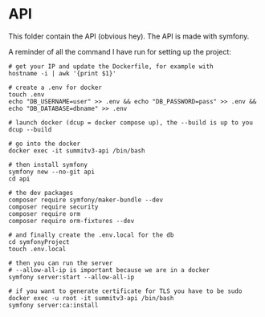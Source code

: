 # API

This folder contain the API (obvious hey). 
The API is made with symfony.


A reminder of all the command I have run for setting up the project:
```shell
# get your IP and update the Dockerfile, for example with
hostname -i | awk '{print $1}'

# create a .env for docker
touch .env
echo "DB_USERNAME=user" >> .env && echo "DB_PASSWORD=pass" >> .env && echo "DB_DATABASE=dbname" >> .env

# launch docker (dcup = docker compose up), the --build is up to you
dcup --build

# go into the docker
docker exec -it summitv3-api /bin/bash

# then install symfony
symfony new --no-git api
cd api

# the dev packages
composer require symfony/maker-bundle --dev
composer require security
composer require orm
composer require orm-fixtures --dev

# and finally create the .env.local for the db
cd symfonyProject
touch .env.local

# then you can run the server
# --allow-all-ip is important because we are in a docker
symfony server:start --allow-all-ip

# if you want to generate certificate for TLS you have to be sudo
docker exec -u root -it summitv3-api /bin/bash
symfony server:ca:install
```
